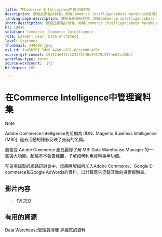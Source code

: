 ```yaml
---
title: 在Commerce Intelligence中管理資料集
description: 觀看此網路研討會，瞭解Commerce IntelligenceData Warehouse管理員的一些強大功能。
landing-page-description: 觀看此網路研討會，瞭解Commerce IntelligenceData Warehouse管理員的一些強大功能。
short-description: 觀看此網路研討會，瞭解Commerce IntelligenceData Warehouse管理員的一些強大功能。
kt: 10410
solution: Commerce, Commerce Intelligence
role: Leader, User, Data Architect
level: Beginner
thumbnail: 344680.jpeg
exl-id: fa45b78f-9dc6-4466-a7d1-0deeb08c4d2c
source-git-commit: c0382de473c121272f48d89170c887ae65bd60cf
workflow-type: tm+mt
source-wordcount: '173'
ht-degree: 20%

---
```


# 在Commerce Intelligence中管理資料集

>[!NOTE]
>
>Adobe Commerce Intelligence先前稱為 [!DNL Magento Business Intelligence (MBI)]. 過去活動的錄影反映了先前的名稱。

直接從 Adobe Commerce 產品團隊了解 MBI Data Warehouse Manager 的一些強大功能。超越基本報告建置，了解如何利用資料事半功倍。

在這場錄製的網路研討會中，您將瞭解如何加入Adobe Commerce、Google E-commerce和Google AdWords的資料，以計算廣告促銷活動的投資報酬率。

## 影片內容

>[!VIDEO](https://video.tv.adobe.com/v/344680?quality=12&learn=on)

## 有用的資源

[Data Warehouse管理員導覽](https://experienceleague.adobe.com/docs/commerce-business-intelligence/mbi/analyze/warehouse-manager/tour-dwm.html)
[連線您的資料](https://experienceleague.adobe.com/docs/commerce-business-intelligence/mbi/analyze/connecting/connecting-data.html)

